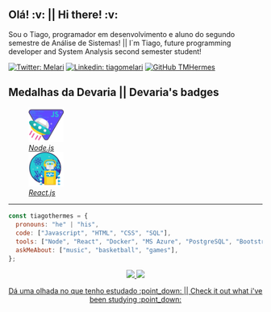 <h2>Olá! :v: || Hi there! :v:</h2>

  <p>
    Sou o Tiago, programador em desenvolvimento e aluno do segundo semestre de Análise de Sistemas! || I´m Tiago, future programming developer and System Analysis second semester student!
  </p>

[![Twitter: Melari](https://img.shields.io/twitter/follow/Melari?style=social)](https://twitter.com/Melari)
[![Linkedin: tiagomelari](https://img.shields.io/badge/-tiagomelari-blue?style=flat-square&logo=Linkedin&logoColor=white&link=https://www.linkedin.com/in/tiagomelari/)](https://www.linkedin.com/in/tiago-melari-81793862/)
[![GitHub TMHermes](https://img.shields.io/github/followers/tmhermes?label=follow&style=social)](https://github.com/TMHermes)


<h2> Medalhas da Devaria || Devaria's badges </h2>
  <div style="display: inline_block">
    <figure>
    <img src= "https://github.com/TMHermes/TMHermes/blob/main/imgs/node.png" width="70" alt= "Node.js">
    <figcaption><a href= "https://www.devaria.com.br/conquistas/2/d4796f314d51468485b25e6f8eb21086"><em>Node.js</em></a></figcaption>
    <img src= "https://github.com/TMHermes/TMHermes/blob/main/imgs/react.png" width="70" alt= "React.js">
    <figcaption><a href= "https://www.devaria.com.br/conquistas/3/a44134bc07c04c058e2d11a1d9c2dfc0"><em>React.js</em></a></figcaption>
  </div>
  
---
  
```javascript
const tiagothermes = {
  pronouns: "he" | "his",
  code: ["Javascript", "HTML", "CSS", "SQL"],
  tools: ["Node", "React", "Docker", "MS Azure", "PostgreSQL", "Bootstrap", "jQuery", "Redux", "MongoDB", "Ajax"],
  askMeAbout: ["music", "basketball", "games"],
};

```

<div align="center">
  <a href="https://github.com/TMHermes">
  <img height="180em" src="https://github-readme-stats.vercel.app/api?username=TMHermes&show_icons=true&theme=gotham&include_all_commits=true&count_private=true"/>
  <img height="180em" src="https://github-readme-stats.vercel.app/api/top-langs/?username=TMHermes&layout=compact&langs_count=7&theme=gotham"/>
</div>

<p align="center">
Dá uma olhada no que tenho estudado :point_down:   ||   Check it out what i've been studying :point_down:   
</p>
